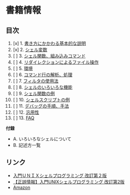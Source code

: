 # 書籍情報

## 目次

1. [x] 1. [書き方にかかわる基本的な説明](01/)
2. [x] 2. [シェル変数](02/) 
3. [ ] 3. [シェル関数、組み込みコマンド](03/)
4. [ ] 4. [リダイレクションによるファイル操作](04/)
5. [ ] 5. [環境](05/)
6. [ ] 6. [コマンド行の解析、処理](06/)
7. [ ] 7. [フィルタの使用法](07/)
8. [ ] 8. [シェルのいろいろな機能](08/)
9. [ ] 9. [シェル関数の例](09/)
10. [ ] 10. [ シェルスクリプトの例](10/)
11. [ ] 11. [ デバッグの手順、手法](11/)
12. [ ] 12. [ 汎用性](12/)
13. [ ] 13. [ FAQ](13/)

__付録__

- A. いろいろなシェルについて
- B. 記述方一覧


## リンク

- [入門ＵＮＩＸシェルプログラミング 改訂第２版](http://www.sbcr.jp/products/4797321946.html)
- [【正誤情報】入門UNIXシェルプログラミング 改訂第2版](http://www.sbcr.jp/support/8429.html)
- [Amazon](http://www.amazon.co.jp/dp/4797321946)
